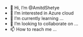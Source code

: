 - 👋 Hi, I’m @AmitdShetye
- 👀 I’m interested in Azure cloud
- 🌱 I’m currently learning ...
- 💞️ I’m looking to collaborate on ...
- 📫 How to reach me ...

<!---
AmitdShetye/AmitdShetye is a ✨ special ✨ repository because its `README.md` (this file) appears on your GitHub profile.
You can click the Preview link to take a look at your changes.
--->
